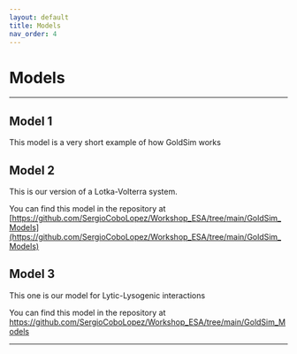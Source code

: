 ```yaml
---
layout: default
title: Models
nav_order: 4
---
```


# Models

---

## Model 1
This model is a very short example of how GoldSim works

## Model 2
This is our version of a Lotka-Volterra system.

You can find this model in the repository at [https://github.com/SergioCoboLopez/Workshop_ESA/tree/main/GoldSim_Models](https://github.com/SergioCoboLopez/Workshop_ESA/tree/main/GoldSim_Models)

## Model 3
This one is our model for Lytic-Lysogenic interactions


You can find this model in the repository at <https://github.com/SergioCoboLopez/Workshop_ESA/tree/main/GoldSim_Models>

---
